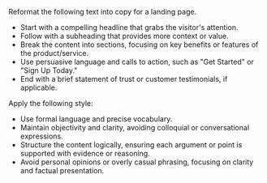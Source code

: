 Reformat the following text into copy for a landing page.  
- Start with a compelling headline that grabs the visitor's attention.  
- Follow with a subheading that provides more context or value.  
- Break the content into sections, focusing on key benefits or features of the product/service.  
- Use persuasive language and calls to action, such as "Get Started" or "Sign Up Today."  
- End with a brief statement of trust or customer testimonials, if applicable.


Apply the following style:
- Use formal language and precise vocabulary.  
- Maintain objectivity and clarity, avoiding colloquial or conversational expressions.  
- Structure the content logically, ensuring each argument or point is supported with evidence or reasoning.  
- Avoid personal opinions or overly casual phrasing, focusing on clarity and factual presentation.